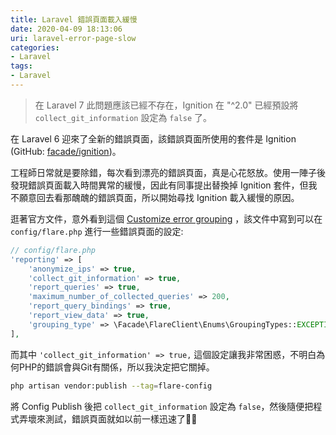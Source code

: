 ```yaml
---
title: Laravel 錯誤頁面載入緩慢
date: 2020-04-09 18:13:06
uri: laravel-error-page-slow
categories:
- Laravel
tags:
- Laravel
---
```


> 在 Laravel 7 此問題應該已經不存在，Ignition 在 "^2.0" 已經預設將 `collect_git_information` 設定為 `false` 了。

在 Laravel 6 迎來了全新的錯誤頁面，該錯誤頁面所使用的套件是 Ignition (GitHub: [facade/ignition](https://github.com/facade/ignition))。

工程師日常就是要除錯，每次看到漂亮的錯誤頁面，真是心花怒放。使用一陣子後發現錯誤頁面載入時間異常的緩慢，因此有同事提出替換掉 Ignition 套件，但我不願意回去看那醜醜的錯誤頁面，所以開始尋找 Ignition 載入緩慢的原因。

逛著官方文件，意外看到這個 [Customize error grouping](https://flareapp.io/docs/ignition-for-laravel/customize-error-grouping) ，該文件中寫到可以在 `config/flare.php` 進行一些錯誤頁面的設定:

```php
// config/flare.php
'reporting' => [
    'anonymize_ips' => true,
    'collect_git_information' => true,
    'report_queries' => true,
    'maximum_number_of_collected_queries' => 200,
    'report_query_bindings' => true,
    'report_view_data' => true,
    'grouping_type' => \Facade\FlareClient\Enums\GroupingTypes::EXCEPTION,
],
```

而其中 `'collect_git_information' => true,` 這個設定讓我非常困惑，不明白為何PHP的錯誤會與Git有關係，所以我決定把它關掉。

```bash
php artisan vendor:publish --tag=flare-config
```

將 Config Publish 後把 `collect_git_information` 設定為 `false`，然後隨便把程式弄壞來測試，錯誤頁面就如以前一樣迅速了🎉🎉
